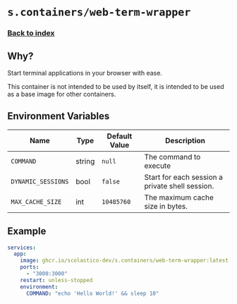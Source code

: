 # `s.containers/web-term-wrapper`

### [Back to index](../../README.md)

## Why?

Start terminal applications in your browser with ease.

This container is not intended to be used by itself, it is intended to be used as a base image for other containers.

## Environment Variables

| Name                                  | Type   | Default Value         | Description                                     |
| ------------------------------------- | ------ | --------------------- | ----------------------------------------------- |
| `COMMAND`                             | string | `null`                | The command to execute                          |
| `DYNAMIC_SESSIONS`                    | bool   | `false`               | Start for each session a private shell session. |
| `MAX_CACHE_SIZE`                      | int    | `10485760`            | The maximum cache size in bytes.                |

## Example

```yml
services:
  app:
    image: ghcr.io/scolastico-dev/s.containers/web-term-wrapper:latest
    ports:
      - "3000:3000"
    restart: unless-stopped
    environment:
      COMMAND: "echo 'Hello World!' && sleep 10"
```

